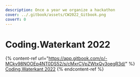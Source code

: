 ```yaml
---
description: Once a year we organize a hackathon
cover: ../.gitbook/assets/CW2022_Gitbook.png
coverY: 0
---
```


# Coding.Waterkant 2022

{% content-ref url="https://app.gitbook.com/o/-MCkv98NOOEp4NT0DS52/s/cMxrCVpZWtxQy3oegR3d/" %}
[Coding.Waterkant 2022](https://app.gitbook.com/o/-MCkv98NOOEp4NT0DS52/s/cMxrCVpZWtxQy3oegR3d/)
{% endcontent-ref %}

